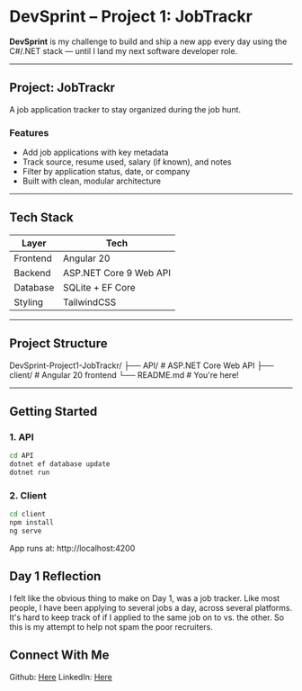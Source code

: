 # DevSprint – Project 1: JobTrackr

**DevSprint** is my challenge to build and ship a new app every day using the C#/.NET stack — until I land my next software developer role.

---

## Project: **JobTrackr**

A job application tracker to stay organized during the job hunt.

### Features
- Add job applications with key metadata
- Track source, resume used, salary (if known), and notes
- Filter by application status, date, or company
- Built with clean, modular architecture

---

## Tech Stack

| Layer        | Tech                      |
|--------------|---------------------------|
| Frontend     | Angular 20                |
| Backend      | ASP.NET Core 9 Web API    |
| Database     | SQLite + EF Core          |
| Styling      | TailwindCSS               |

---

## Project Structure
DevSprint-Project1-JobTrackr/
├── API/ # ASP.NET Core Web API
├── client/ # Angular 20 frontend
└── README.md # You're here!

---

## Getting Started

### 1. API
```bash
cd API
dotnet ef database update
dotnet run
```

### 2. Client
```bash
cd client
npm install
ng serve
```
App runs at: http://localhost:4200

## Day 1 Reflection
I felt like the obvious thing to make on Day 1, was a job tracker. Like most people, I have been applying to several jobs a day, across several platforms.
It's hard to keep track of if I applied to the same job on to vs. the other. So this is my attempt to help not spam the poor recruiters.

## Connect With Me
Github: [Here](https://github.com/Jereck)
LinkedIn: [Here](https://www.linkedin.com/in/jake-reck/)